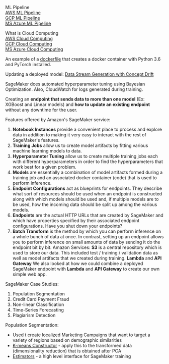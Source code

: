 ML Pipeline  
[AWS ML Pipeline](https://docs.aws.amazon.com/sagemaker/latest/dg/how-it-works-mlconcepts.html)  
[GCP ML Pipeline](https://cloud.google.com/ai-platform/docs/ml-solutions-overview)  
[MS Azure ML Pipeline](https://docs.microsoft.com/en-us/azure/machine-learning/overview-what-is-azure-ml)  

What is Cloud Computing  
[AWS Cloud Computing](https://aws.amazon.com/what-is-cloud-computing/)  
[GCP Cloud Computing](https://cloud.google.com/what-is-cloud-computing/)  
[MS Azure Cloud Computing](https://azure.microsoft.com/en-us/overview/what-is-cloud-computing/)  

An example of a [dockerfile](https://github.com/pytorch/pytorch/blob/master/docker/pytorch/Dockerfile) that creates a docker container with Python 3.6 and PyTorch installed.  

Updating a deployed model: [Data Stream Generation with Concept Drift](https://edouardfouche.com/Data-Stream-Generation-with-Concept-Drift/)  

SageMaker does automated hyperparameter tuning using Bayesian Optimization. Also, CloudWatch for logs generated during training.  

Creating an **endpoint that sends data to more than one model** (Ex: XGBoost and Linear models) and **how to update an existing endpoint** without any downtime for the user.  

Features offered by Amazon's SageMaker service:  
1. **Notebook Instances** provide a convenient place to process and explore data in addition to making it very easy to interact with the rest of SageMaker's features.
2. **Training Jobs** allow us to create model artifacts by fitting various machine learning models to data.
3. **Hyperparameter Tuning** allow us to create multiple training jobs each with different hyperparameters in order to find the hyperparameters that work best for a given problem.
4. **Models** are essentially a combination of model artifacts formed during a training job and an associated docker container (code) that is used to perform inference.
5. **Endpoint Configurations** act as blueprints for endpoints. They describe what sort of resources should be used when an endpoint is constructed along with which models should be used and, if multiple models are to be used, how the incoming data should be split up among the various models.
6. **Endpoints** are the actual HTTP URLs that are created by SageMaker and which have properties specified by their associated endpoint configurations. Have you shut down your endpoints?
7. **Batch Transform** is the method by which you can perform inference on a whole bunch of data at once. In contrast, setting up an endpoint allows you to perform inference on small amounts of data by sending it do the endpoint bit by bit.
Amazon Services:
**S3** is a central repository which is used to store our data. This included test / training / validation data as well as model artifacts that we created during training.
**Lambda** and **API Gateway** We also looked at how we could combine a deployed SageMaker endpoint with **Lambda** and **API Gateway** to create our own simple web app.  

SageMaker Case Studies:  
1. Population Segmentation
2. Credit Card Payment Fraud
3. Non-linear Classification
4. Time-Series Forecasting
5. Plagiarism Detection  


Population Segmentation:  
- Used t create localized Marketing Campaigns that want to target a variety of regions based on demographic similarities  
- [K-means Constructor](https://sagemaker.readthedocs.io/en/stable/algorithms/kmeans.html) - apply this to the transformed data (dimensionality reduction) that is obtained after PCA  
- [Estimators](https://sagemaker.readthedocs.io/en/stable/api/training/estimators.html#sagemaker.estimator.EstimatorBase) - a high level interface for SageMaker training  





